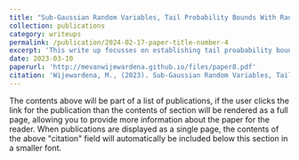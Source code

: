 ```yaml
---
title: "Sub-Gaussian Random Variables, Tail Probability Bounds With Random Number of Samples"
collection: publications
category: writeups
permalink: /publication/2024-02-17-paper-title-number-4
excerpt: 'This write up focusses on establishing tail proabability bounds on avergaes of a random number of sub_Gaussian random variables.'
date: 2023-03-10
paperurl: 'http://mevanwijewardena.github.io/files/paper8.pdf'
citation: 'Wijewardena, M., (2023). Sub-Gaussian Random Variables, Tail Probability Bounds With Random Number of Samples.'
---
```


The contents above will be part of a list of publications, if the user clicks the link for the publication than the contents of section will be rendered as a full page, allowing you to provide more information about the paper for the reader. When publications are displayed as a single page, the contents of the above "citation" field will automatically be included below this section in a smaller font.





